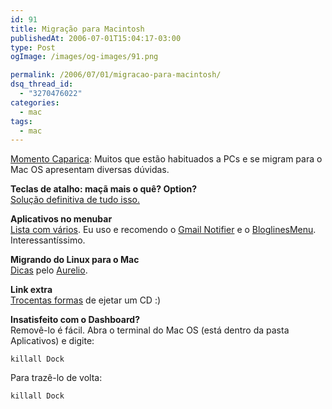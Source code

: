 ```yaml
---
id: 91
title: Migração para Macintosh
publishedAt: 2006-07-01T15:04:17-03:00
type: Post
ogImage: /images/og-images/91.png

permalink: /2006/07/01/migracao-para-macintosh/
dsq_thread_id:
  - "3270476022"
categories:
  - mac
tags:
  - mac
---
```

[Momento Caparica](http://sinistras.aranha.com.br): Muitos que estão habituados a PCs e se migram para o Mac OS apresentam diversas dúvidas.

**Teclas de atalho: maçã mais o quê? Option?**  
[Solução definitiva de tudo isso.](http://creativebits.org/keyboard_shortcuts_in_os_x)

**Aplicativos no menubar**  
[Lista com vários](http://menu.jeweledplatypus.org/). Eu uso e recomendo o [Gmail Notifier](http://mail.google.com/mail/help/notifier/index.html) e o [BloglinesMenu](http://www.runstate.com/proj/blmenu.html). Interessantíssimo.

**Migrando do Linux para o Mac**  
[Dicas](http://www.aurelio.net/mac/) pelo [Aurelio](http://aurelio.net).

**Link extra**  
[Trocentas formas](http://macpress.uol.com.br/forum/viewtopic.php?t=17820&highlight=) de ejetar um CD :)

**Insatisfeito com o Dashboard?**  
Removê-lo é fácil. Abra o terminal do Mac OS (está dentro da pasta Aplicativos) e digite:

```defaults write com.apple.dashboard mcx-disabled -boolean YES
killall Dock 
```

Para trazê-lo de volta:

```defaults write com.apple.dashboard mcx-disabled -boolean YES
killall Dock 
```

